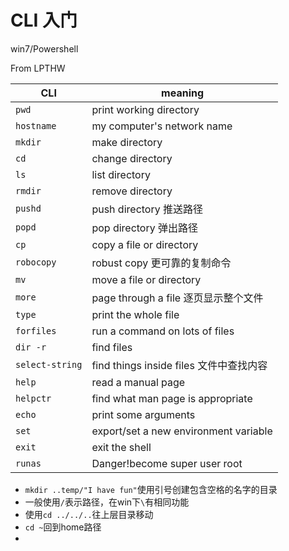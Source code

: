 # CLI 入门

win7/Powershell

From LPTHW

| CLI | meaning |
| -- | -- |
| ```pwd``` | print working directory |
| ```hostname``` | my computer's network name |
| ```mkdir``` | make directory |
| ```cd``` | change directory |
| ```ls``` | list directory |
| ```rmdir``` | remove directory |
| ```pushd``` | push directory 推送路径|
| ```popd``` | pop directory 弹出路径|
| ```cp``` | copy a file or directory |
| ```robocopy``` | robust copy 更可靠的复制命令 |
| ```mv``` | move a file or directory |
| ```more``` | page through a file 逐页显示整个文件 |
| ```type``` | print the whole file |
| ```forfiles``` | run a command on lots of files |
| ```dir -r``` | find files |
| ```select-string``` | find things inside files 文件中查找内容 |
| ```help``` | read a manual page |
| ```helpctr``` | find what man page is appropriate |
| ```echo``` | print some arguments |
| ```set``` | export/set a new environment variable |
| ```exit``` | exit the shell |
| ```runas``` | Danger!become super user root |

* ```mkdir ..temp/"I have fun"```使用引号创建包含空格的名字的目录
* 一般使用```/```表示路径，在win下```\```有相同功能
* 使用```cd ../../..```往上层目录移动
* ``cd ~``回到home路径
* 





